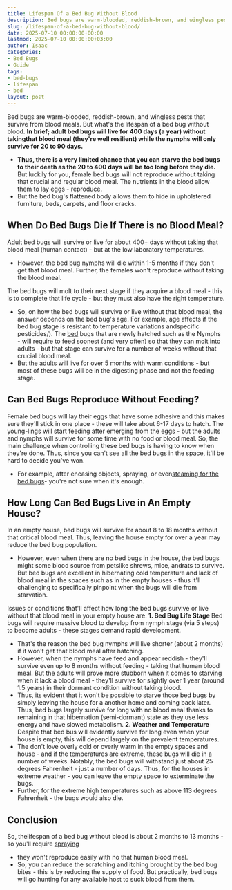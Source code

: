 ```yaml
---
title: Lifespan Of a Bed Bug Without Blood
description: Bed bugs are warm-blooded, reddish-brown, and wingless pests that survive from blood meals. But what's the lifespan of a bed bug without blood. In brief adult...
slug: /lifespan-of-a-bed-bug-without-blood/
date: 2025-07-10 00:00:00+00:00
lastmod: 2025-07-10 00:00:00+03:00
author: Isaac
categories:
- Bed Bugs
- Guide
tags:
- bed-bugs
- lifespan
- bed
layout: post
---
```

Bed bugs are warm-blooded, reddish-brown, and wingless pests that survive from blood meals.
But what's the lifespan of a bed bug without blood.
**In brief; adult bed bugs will live for 400 days (a year) without takingthat blood meal (they're well resilient) while the nymphs will only survive for 20 to 90 days.**
- **Thus, there is a very limited chance that you can starve the bed bugs to their death as the 20 to 400 days will be too long before they die.**
But luckily for you,
female
bed bugs will not reproduce without taking that crucial and
regular
blood meal. The
nutrients in the
blood allow them to lay eggs - reproduce.
- But the bed bug's flattened body allows them to hide in upholstered furniture, beds, carpets, and floor cracks.
## When Do Bed Bugs Die If There is no Blood Meal?
Adult bed bugs will survive or live for about 400+ days without taking that blood meal (human contact) - but at the low laboratory temperatures.
- However, the bed bug nymphs will die within 1-5 months if they don't get that blood meal. Further, the females won't reproduce without taking the blood meal.

The bed bugs will molt to their next stage if they acquire a blood meal - this is to complete that life cycle - but they must also have the right temperature.
- So, on how the bed bugs will survive or live without that blood meal, the answer depends on the bed bug's age. For example, age affects if the bed bug stage is resistant to temperature variations andspecific pesticides/).
The [bed](https://pestpolicy.com/baby-bed-bugs/) bugs that are newly hatched such as the Nymphs - will require to feed soonest (and very often) so that they can molt into adults - but that stage can survive for a number of weeks without that crucial blood meal.
- But the adults will live for over 5 months with warm conditions - but most of these bugs will be in the digesting phase and not the feeding stage.

## Can Bed Bugs Reproduce Without Feeding?
Female bed bugs will lay their eggs that have some adhesive and this makes sure they'll stick in one place - these will take about 6-17 days to hatch.
The young-lings will start feeding after emerging from the eggs - but the adults and nymphs will survive for some time with no food or blood meal.
So, the main challenge when controlling these bed bugs is having to know when they're done. Thus, since you can't see all the bed bugs in the space, it'll be hard to decide you've won.
- For example, after encasing objects, spraying, or even[steaming for the bed bugs](https://pestpolicy.com/best-bed-bug-steamer/)- you're not sure when it's enough.
## How Long Can Bed Bugs Live in An Empty House?
In an empty house, bed bugs will survive for about 8 to 18 months without that critical blood meal. Thus, leaving the house empty for over a year may reduce the bed bug population.
- However, even when there are no bed bugs in the house, the bed bugs might some blood source from petslike shrews, mice, andrats to survive.
But bed bugs are excellent in hibernating cold temperature and lack of blood meal in the spaces such as in the empty houses - thus it'll challenging to specifically pinpoint when the bugs will die from starvation.

Issues or conditions that'll affect how long the bed bugs survive or live without that blood meal in your empty house are:
**1. Bed Bug Life Stage**
Bed bugs will require massive blood to develop from nymph stage (via 5 steps) to become adults - these stages demand rapid development.
- That's the reason the bed bug nymphs will live shorter (about 2 months) if it won't get that blood meal after hatching.
- However, when the nymphs have feed and appear reddish - they'll survive even up to 8 months without feeding - taking that human blood meal.
But the adults will prove more stubborn when it comes to starving when it lack a blood meal - they'll survive for slightly over 1 year (around 1.5 years) in their dormant condition without taking blood.
- Thus, its evident that it won't be possible to starve those bed bugs by simply leaving the house for a another home and coming back later.
Thus, bed bugs largely survive for long with no blood meal thanks to remaining in that hibernation (semi-dormant) state as they use less energy and have slowed metabolism.
**2. Weather and Temperature**
Despite that bed bus will evidently survive for long even when your house is empty, this will depend largely on the prevalent temperatures.
- The don't love overly cold or overly warm in the empty spaces and house - and if the temperatures are extreme, these bugs will die in a number of weeks.
Notably, the bed bugs will withstand just about 25 degrees Fahrenheit - just a number of days. Thus, for the houses in extreme weather - you can leave the empty space to exterminate the bugs.
- Further, for the extreme high temperatures such as above 113 degrees Fahrenheit - the bugs would also die.
## Conclusion
So, thelifespan of a bed bug without blood is about 2 months to 13 months - so you'll require
[spraying](https://pestpolicy.com/best-bed-bug-spray/)
- they won't reproduce easily with no that human blood meal.
- So, you can reduce the scratching and itching brought by the bed bug bites - this is by reducing the supply of food. But practically, bed bugs will go hunting for any available host to suck blood from them.
